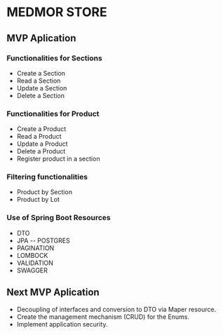 # MEDMOR STORE
## MVP Aplication

### Functionalities for Sections
* Create a Section
* Read a Section
* Update a Section
* Delete a Section

### Functionalities for Product
* Create a Product
* Read a Product
* Update a Product
* Delete a Product
* Register product in a section

### Filtering functionalities 
* Product by Section
* Product by Lot

### Use of Spring Boot Resources
* DTO
* JPA -- POSTGRES
* PAGINATION
* LOMBOCK
* VALIDATION
* SWAGGER

## Next MVP Aplication
* Decoupling of interfaces and conversion to DTO via Maper resource.
* Create the management mechanism (CRUD) for the Enums.
* Implement application security.
